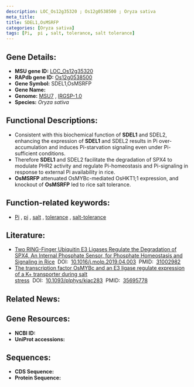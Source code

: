 ```yaml
---
description: LOC_Os12g35320 ; Os12g0538500 ; Oryza sativa
meta_title:
title: SDEL1,OsMSRFP
categories: [Oryza sativa]
tags: [Pi,  pi , salt, tolerance, salt tolerance]
---
```


## Gene Details:
- **MSU gene ID:** [LOC_Os12g35320](http://rice.uga.edu/cgi-bin/ORF_infopage.cgi?orf=LOC_Os12g35320)  
- **RAPdb gene ID:** [Os12g0538500](https://rapdb.dna.affrc.go.jp/locus/?name=Os12g0538500)  
- **Gene Symbol:** SDEL1,OsMSRFP
- **Gene Name:**
- **Genome:**  [MSU7](http://rice.uga.edu/)&nbsp;,&nbsp;[IRGSP-1.0](https://rapdb.dna.affrc.go.jp/download/irgsp1.html)
- **Species:** *Oryza sativa*

## Functional Descriptions:
   - Consistent with this biochemical function of **SDEL1** and SDEL2, enhancing the expression of **SDEL1** and SDEL2 results in Pi over-accumulation and induces Pi-starvation signaling even under Pi-sufficient conditions.
   - Therefore **SDEL1** and SDEL2 facilitate the degradation of SPX4 to modulate PHR2 activity and regulate Pi-homeostasis and Pi-signaling in response to external Pi availability in rice.
   - **OsMSRFP** attenuated OsMYBc-mediated OsHKT1;1 expression, and knockout of **OsMSRFP** led to rice salt tolerance.

## Function-related keywords:
   - [Pi](/tags/Pi/)&nbsp;,&nbsp;[pi](/tags/pi/)&nbsp;,&nbsp;[salt](/tags/salt/)&nbsp;,&nbsp;[tolerance](/tags/tolerance/)&nbsp;,&nbsp;[salt-tolerance](/tags/salt-tolerance/)

## Literature:
   - [Two RING-Finger Ubiquitin E3 Ligases Regulate the Degradation of SPX4, An Internal Phosphate Sensor, for Phosphate Homeostasis and Signaling in Rice](https://www.doi.org/10.1016/j.molp.2019.04.003)&nbsp;&nbsp;DOI:&nbsp;&nbsp;[10.1016/j.molp.2019.04.003](https://www.doi.org/10.1016/j.molp.2019.04.003)&nbsp;&nbsp;PMID:&nbsp;&nbsp;[31002982](https://pubmed.ncbi.nlm.nih.gov/31002982/)
   - [The transcription factor OsMYBc and an E3 ligase regulate expression of a K+ transporter during salt stress](https://www.doi.org/10.1093/plphys/kiac283)&nbsp;&nbsp;DOI:&nbsp;&nbsp;[10.1093/plphys/kiac283](https://www.doi.org/10.1093/plphys/kiac283)&nbsp;&nbsp;PMID:&nbsp;&nbsp;[35695778](https://pubmed.ncbi.nlm.nih.gov/35695778/)

## Related News:

## Gene Resources:
- **NCBI ID:**  []()
- **UniProt accessions:** [](https://www.uniprot.org/uniprotkb//entry)

## Sequences:
- **CDS Sequence:**
- **Protein Sequence:**
